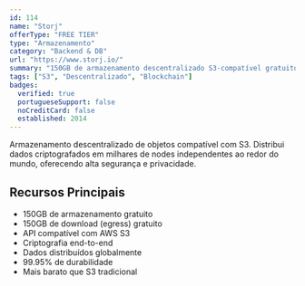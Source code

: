 ```yaml
---
id: 114
name: "Storj"
offerType: "FREE TIER"
type: "Armazenamento"
category: "Backend & DB"
url: "https://www.storj.io/"
summary: "150GB de armazenamento descentralizado S3-compatível gratuito."
tags: ["S3", "Descentralizado", "Blockchain"]
badges:
  verified: true
  portugueseSupport: false
  noCreditCard: false
  established: 2014
---
```


Armazenamento descentralizado de objetos compatível com S3. Distribui dados criptografados em milhares de nodes independentes ao redor do mundo, oferecendo alta segurança e privacidade.

## Recursos Principais

- 150GB de armazenamento gratuito
- 150GB de download (egress) gratuito
- API compatível com AWS S3
- Criptografia end-to-end
- Dados distribuídos globalmente
- 99.95% de durabilidade
- Mais barato que S3 tradicional
